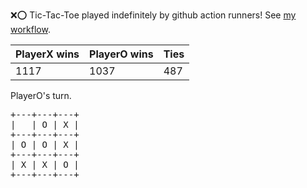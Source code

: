:x::o: Tic-Tac-Toe played indefinitely by github action runners! See [my workflow](.github/workflows/play.yaml).

|PlayerX wins|PlayerO wins|Ties|
|-|-|-|
|1117|1037|487|

PlayerO's turn.

<pre>
+---+---+---+
|   | O | X |
+---+---+---+
| O | O | X |
+---+---+---+
| X | X | O |
+---+---+---+
</pre>